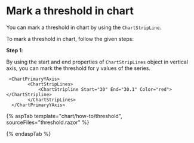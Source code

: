 <!-- markdownlint-disable MD036 -->

# Mark a threshold in chart

You can mark a threshold in chart by using the `ChartStripLine`.

To mark a threshold in chart, follow the given steps:

**Step 1**:

By using the start and end properties of `ChartStripLines` object in vertical axis, you can mark the threshold
for y values of the series.

```razor
 <ChartPrimaryYAxis>
        <ChartStripLines>
            <ChartStripline Start="30" End="30.1" Color="red"></ChartStripline>
        </ChartStripLines>
  </ChartPrimaryYAxis>

  ```

{% aspTab template="chart/how-to/threshold", sourceFiles="threshold.razor" %}

{% endaspTab %}
